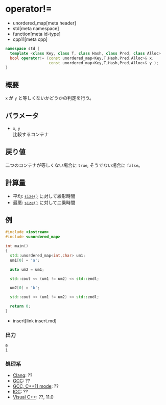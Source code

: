 # operator!=
* unordered_map[meta header]
* std[meta namespace]
* function[meta id-type]
* cpp11[meta cpp]

```cpp
namespace std {
  template <class Key, class T, class Hash, class Pred, class Alloc>
  bool operator!= (const unordered_map<Key,T,Hash,Pred,Alloc>& x,
                   const unordered_map<Key,T,Hash,Pred,Alloc>& y );
}
```

## 概要
`x` が `y` と等しくないかどうかの判定を行う。


## パラメータ
- `x`, `y`<br/>
比較するコンテナ


## 戻り値
二つのコンテナが等しくない場合に `true`, そうでない場合に `false`。


## 計算量
- 平均: [`size()`](size.md) に対して線形時間
- 最悪: [`size()`](size.md) に対して二乗時間


## 例
```cpp
#include <iostream>
#include <unordered_map>

int main()
{
  std::unordered_map<int,char> um1;
  um1[0] = 'a';

  auto um2 = um1;

  std::cout << (um1 != um2) << std::endl;

  um2[0] = 'b';

  std::cout << (um1 != um2) << std::endl;

  return 0;
}
```
* insert[link insert.md]

### 出力
```
0
1
```

### 処理系
- [Clang](/implementation.md#clang): ??
- [GCC](/implementation.md#gcc): ??
- [GCC, C++11 mode](/implementation.md#gcc): ??
- [ICC](/implementation.md#icc): ??
- [Visual C++](/implementation.md#visual_cpp): ??, 11.0



